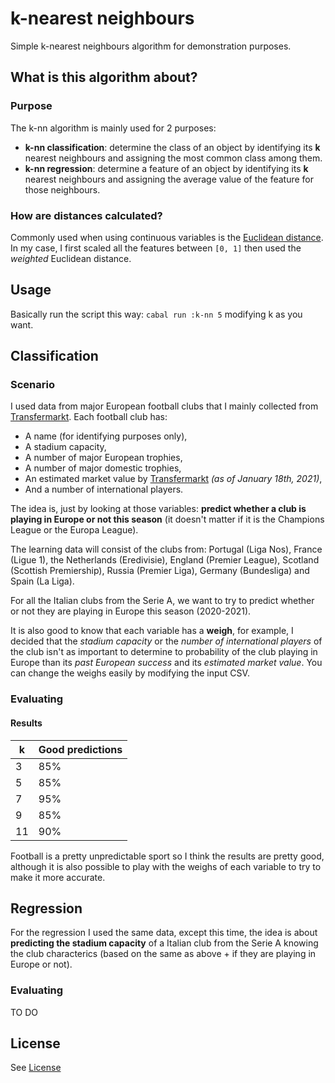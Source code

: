 # k-nearest neighbours
Simple k-nearest neighbours algorithm for demonstration purposes.

## What is this algorithm about?
### Purpose
The k-nn algorithm is mainly used for 2 purposes:
- **k-nn classification**: determine the class of an object by identifying its **k** nearest neighbours and assigning the most common class among them.
- **k-nn regression**: determine a feature of an object by identifying its **k** nearest neighbours and assigning the average value of the feature for those neighbours.

### How are distances calculated?
Commonly used when using continuous variables is the [Euclidean distance](https://en.wikipedia.org/wiki/Euclidean_distance). In my case, I first scaled all the features between `[0, 1]` then used the *weighted* Euclidean distance.

## Usage
Basically run the script this way: `cabal run :k-nn 5` modifying k as you want.

## Classification
### Scenario
I used data from major European football clubs that I mainly collected from [Transfermarkt](https://www.transfermarkt.pt). Each football club has:
- A name (for identifying purposes only),
- A stadium capacity,
- A number of major European trophies,
- A number of major domestic trophies,
- An estimated market value by [Transfermarkt](https://www.transfermarkt.pt) *(as of January 18th, 2021)*,
- And a number of international players.

The idea is, just by looking at those variables: **predict whether a club is playing in Europe or not this season** (it doesn't matter if it is the Champions League or the Europa League).

The learning data will consist of the clubs from: Portugal (Liga Nos), France (Ligue 1), the Netherlands (Eredivisie), England (Premier League), Scotland (Scottish Premiership), Russia (Premier Liga), Germany (Bundesliga) and Spain (La Liga).

For all the Italian clubs from the Serie A, we want to try to predict whether or not they are playing in Europe this season (2020-2021).

It is also good to know that each variable has a **weigh**, for example, I decided that the *stadium capacity* or the *number of international players* of the club isn't as important to determine to probability of the club playing in Europe than its *past European success* and its *estimated market value*. You can change the weighs easily by modifying the input CSV.

### Evaluating
#### Results
| k  | Good predictions |
|----|------------------|
| 3  | 85%              |
| 5  | 85%              |
| 7  | 95%              |
| 9  | 85%              |
| 11 | 90%              |

Football is a pretty unpredictable sport so I think the results are pretty good, although it is also possible to play with the weighs of each variable to try to make it more accurate.

## Regression
For the regression I used the same data, except this time, the idea is about **predicting the stadium capacity** of a Italian club from the Serie A knowing the club characterics (based on the same as above + if they are playing in Europe or not).

### Evaluating
TO DO

## License
See [License](LICENSE)